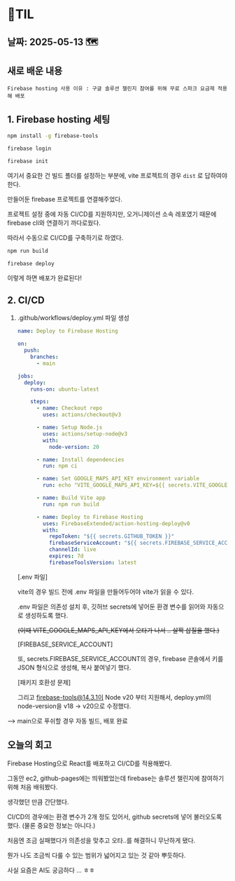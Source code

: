 # 🧾TIL

## 날짜: 2025-05-13 🗺️

## 새로 배운 내용

`Firebase hosting 사용 이유 : 구글 솔루션 챌린지 참여를 위해 무료 스파크 요금제 적용해 배포`

## 1. Firebase hosting 세팅

```bash
npm install -g firebase-tools
```

```bash
firebase login
```

```bash
firebase init
```

여기서 중요한 건 빌드 폴더를 설정하는 부분에, vite 프로젝트의 경우 `dist` 로 답하여야 한다.

만들어둔 firebase 프로젝트를 연결해주었다.

프로젝트 설정 중에 자동 CI/CD를 지원하지만, 오거니제이션 소속 레포였기 때문에 firebase cli와 연결하기 까다로웠다.

따라서 수동으로 CI/CD를 구축하기로 하였다.

```bash
npm run build
```

```bash
firebase deploy
```

이렇게 하면 배포가 완료된다!

## 2. CI/CD

1. .github/workflows/deploy.yml 파일 생성

   ```yaml
   name: Deploy to Firebase Hosting

   on:
     push:
       branches:
         - main

   jobs:
     deploy:
       runs-on: ubuntu-latest

       steps:
         - name: Checkout repo
           uses: actions/checkout@v3

         - name: Setup Node.js
           uses: actions/setup-node@v3
           with:
             node-version: 20

         - name: Install dependencies
           run: npm ci

         - name: Set GOOGLE_MAPS_API_KEY environment variable
           run: echo "VITE_GOOGLE_MAPS_API_KEY=${{ secrets.VITE_GOOGLE_MAPS_API_KEY }}" >> .env

         - name: Build Vite app
           run: npm run build

         - name: Deploy to Firebase Hosting
           uses: FirebaseExtended/action-hosting-deploy@v0
           with:
             repoToken: "${{ secrets.GITHUB_TOKEN }}"
             firebaseServiceAccount: "${{ secrets.FIREBASE_SERVICE_ACCOUNT }}"
             channelId: live
             expires: 7d
             firebaseToolsVersion: latest
   ```

   [.env 파일]

   vite의 경우 빌드 전에 .env 파일을 만들어두어야 vite가 읽을 수 있다.

   .env 파일은 의존성 설치 후, 깃허브 secrets에 넣어둔 환경 변수를 읽어와 자동으로 생성하도록 했다.

   ~~(이때 VITE_GOOGLE_MAPS_API_KEY에서 오타가 나서 .. 살짝 삽질을 했다.)~~

   [FIREBASE_SERVICE_ACCOUNT]

   또, secrets.FIREBASE_SERVICE_ACCOUNT의 경우, firebase 콘솔에서 키를 JSON 형식으로 생성해, 복사 붙여넣기 했다.

   [패키지 호환성 문제]

   그리고 firebase-tools@14.3.1이 Node v20 부터 지원해서, deploy.yml의 node-version을 v18 → v20으로 수정했다.

--> main으로 푸쉬할 경우 자동 빌드, 배포 완료

## 오늘의 회고

Firebase Hosting으로 React를 배포하고 CI/CD를 적용해봤다.

그동안 ec2, github-pages에는 띄워봤었는데 firebase는 솔루션 챌린지에 참여하기 위해 처음 배워봤다.

생각했던 만큼 간단했다.

CI/CD의 경우에는 환경 변수가 2개 정도 있어서, github secrets에 넣어 불러오도록 했다. (물론 중요한 정보는 아니다.)

처음엔 조금 실패했다가 의존성을 맞추고 오타..를 해결하니 무난하게 됐다.

뭔가 나도 조금씩 다룰 수 있는 범위가 넓어지고 있는 것 같아 뿌듯하다.

사실 요즘은 AI도 궁금하다 ... ㅎㅎ
